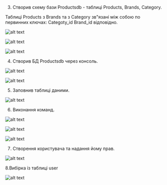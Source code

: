 3. Створив схему бази Productsdb - таблиці Products, Brands, Category.

Таблиці Products з Brands та з Category зв"язані між собою по первинних ключах: Categoty_id Brand_id відповідно.

![alt text](https://github.com/boikoserhii/DevOps_online_Lviv_2020Q3Q4/blob/master/m3/task3.1/task3_1_3a.PNG)

![alt text](https://github.com/boikoserhii/DevOps_online_Lviv_2020Q3Q4/blob/master/m3/task3.1/task3_1_3b.PNG)

![alt text](https://github.com/boikoserhii/DevOps_online_Lviv_2020Q3Q4/blob/master/m3/task3.1/task3_1_3d.PNG)

4. Створив БД Productsdb через консоль.

![alt text](https://github.com/boikoserhii/DevOps_online_Lviv_2020Q3Q4/blob/master/m3/task3.1/task3_1_4.PNG)

![alt text](https://github.com/boikoserhii/DevOps_online_Lviv_2020Q3Q4/blob/master/m3/task3.1/task3_1_4a.PNG)

5. Заповнив таблиці даними.

![alt text](https://github.com/boikoserhii/DevOps_online_Lviv_2020Q3Q4/blob/master/m3/task3.1/task3_1_5.PNG)

6. Виконання команд.

![alt text](https://github.com/boikoserhii/DevOps_online_Lviv_2020Q3Q4/blob/master/m3/task3.1/task3_1_6a.PNG)

![alt text](https://github.com/boikoserhii/DevOps_online_Lviv_2020Q3Q4/blob/master/m3/task3.1/task3_1_6b.PNG)

![alt text](https://github.com/boikoserhii/DevOps_online_Lviv_2020Q3Q4/blob/master/m3/task3.1/task3_1_6c.PNG)

7. Створення користувача та надання йому прав.

![alt text](https://github.com/boikoserhii/DevOps_online_Lviv_2020Q3Q4/blob/master/m3/task3.1/task3_1_7a.PNG)

8.Вибірка із таблиці user

![alt text](https://github.com/boikoserhii/DevOps_online_Lviv_2020Q3Q4/blob/master/m3/task3.1/task3_1_8.PNG)

